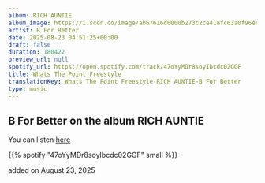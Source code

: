 ```yaml
---
album: RICH AUNTIE
album_image: https://i.scdn.co/image/ab67616d0000b273c2ce418fc63a0f96e6756be9
artist: B For Better
date: 2025-08-23 04:51:25+00:00
draft: false
duration: 180422
preview_url: null
spotify_url: https://open.spotify.com/track/47oYyMDr8soyIbcdc02GGF
title: Whats The Point Freestyle
translationKey: Whats The Point Freestyle-RICH AUNTIE-B For Better
type: music
---
```



## B For Better on the album RICH AUNTIE

You can listen [here](https://open.spotify.com/track/47oYyMDr8soyIbcdc02GGF)

{{% spotify "47oYyMDr8soyIbcdc02GGF" small %}}

added on August 23, 2025